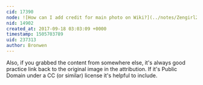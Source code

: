 ```yaml
---
cid: 17390
node: ![How can I add credit for main photo on Wiki?](../notes/Zengirl2/09-18-2017/how-can-i-add-credit-for-main-photo-on-wiki)
nid: 14902
created_at: 2017-09-18 03:03:09 +0000
timestamp: 1505703789
uid: 237313
author: Bronwen
---
```


Also, if you grabbed the content from somewhere else, it's always good practice link back to the original image in the attribution. If it's Public Domain under a CC (or similar) license it's helpful to include.